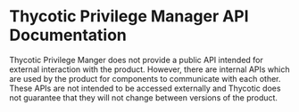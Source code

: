 [title]: # (Privilege Manager API)
[tags]: # (role,cli,tag2)
[priority]: # (100)

# Thycotic Privilege Manager API Documentation

Thycotic Privilege Manger does not provide a public API intended for external interaction with the product. However, there are internal APIs which are used by the product for components to communicate with each other.  These APIs are not intended to be accessed externally and Thycotic does not guarantee that they will not change between versions of the product.